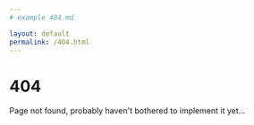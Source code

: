 ```yaml
---
# example 404.md

layout: default
permalink: /404.html
---
```


# 404

Page not found, probably haven't bothered to implement it yet...